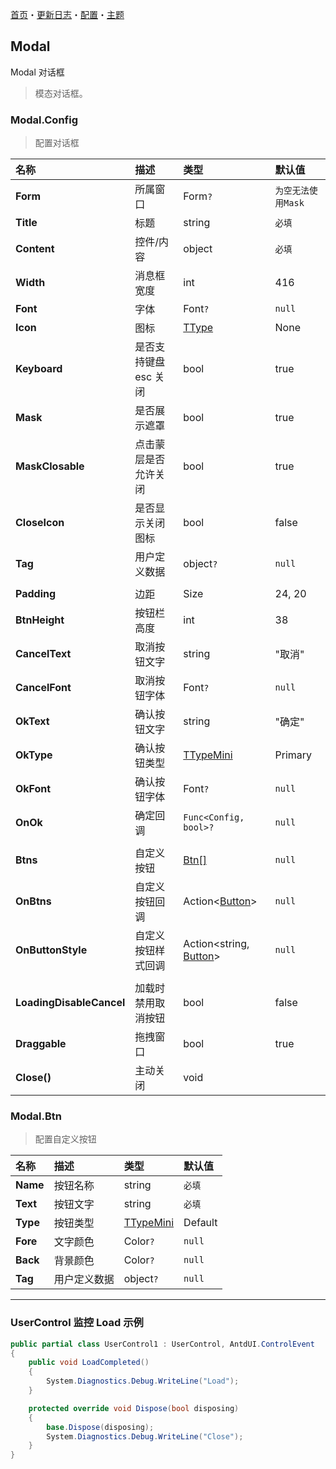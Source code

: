 [首页](../Home.md)・[更新日志](../UpdateLog.md)・[配置](../Config.md)・[主题](../Theme.md)

## Modal

Modal 对话框

> 模态对话框。

### Modal.Config

> 配置对话框

名称 | 描述 | 类型 | 默认值 |
:--|:--|:--|:--|
**Form** | 所属窗口 | Form`?` | `为空无法使用Mask` |
**Title** | 标题 | string | `必填` |
**Content** | 控件/内容 | object | `必填` |
**Width** | 消息框宽度 | int | 416 |
**Font** | 字体 | Font`?` | `null` |
**Icon** | 图标 | [TType](Enum.md#ttype) | None |
**Keyboard** | 是否支持键盘 esc 关闭 | bool | true |
**Mask** | 是否展示遮罩 | bool | true |
**MaskClosable** | 点击蒙层是否允许关闭 | bool | true |
**CloseIcon** | 是否显示关闭图标 | bool | false |
**Tag** | 用户定义数据 | object`?` | `null` |
||||
**Padding** | 边距 | Size | 24, 20 |
**BtnHeight** | 按钮栏高度 | int | 38 |
**CancelText** | 取消按钮文字 | string | "取消" |
**CancelFont** | 取消按钮字体 | Font`?` | `null` |
**OkText** | 确认按钮文字 | string | "确定" |
**OkType** | 确认按钮类型 | [TTypeMini](Enum.md#ttypemini) | Primary |
**OkFont** | 确认按钮字体 | Font`?` | `null` |
**OnOk** | 确定回调 | `Func<Config, bool>?` | `null` |
||||
**Btns** | 自定义按钮 | [Btn[]](#modal.btn) | `null` |
**OnBtns** | 自定义按钮回调 | Action<[Button](#button)> | `null` |
**OnButtonStyle** | 自定义按钮样式回调 | Action<string, [Button](Button)> | `null` |
||||
**LoadingDisableCancel** | 加载时禁用取消按钮 | bool | false |
**Draggable** | 拖拽窗口 | bool | true |
**Close()** | 主动关闭 | void | |

### Modal.Btn

> 配置自定义按钮

名称 | 描述 | 类型 | 默认值 |
:--|:--|:--|:--|
**Name** | 按钮名称 | string | `必填` |
**Text** | 按钮文字 | string | `必填` |
**Type** | 按钮类型 | [TTypeMini](Enum.md#ttypemini) | Default |
**Fore** | 文字颜色 | Color`?` | `null` |
**Back** | 背景颜色 | Color`?` | `null` |
**Tag** | 用户定义数据 | object`?` | `null` |

***

### UserControl 监控 Load 示例

~~~csharp
public partial class UserControl1 : UserControl, AntdUI.ControlEvent
{
    public void LoadCompleted()
    {
        System.Diagnostics.Debug.WriteLine("Load");
    }

    protected override void Dispose(bool disposing)
    {
        base.Dispose(disposing);
        System.Diagnostics.Debug.WriteLine("Close");
    }
}
~~~